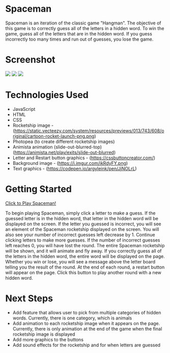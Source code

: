 # Spaceman
Spaceman is an iteration of the classic game "Hangman". The objective of this game is to correctly guess all of the letters in a hidden word. To win the game, guess all of the letters that are in the hidden word. If you guess incorrectly too many times and run out of guesses, you lose the game.

# Screenshot

<img src="https://i.imgur.com/0jTMFkN.png">
<img src="https://i.imgur.com/3mz8cXu.png">
<img src="https://i.imgur.com/9USg8x2.png">

# Technologies Used

- JavaScript
- HTML
- CSS
- Rocketship image - (https://static.vecteezy.com/system/resources/previews/013/743/608/original/cartoon-rocket-launch-png.png)
- Photopea (to create different rocketship images)
- Animista animation (slide-out-blurred-top) (https://animista.net/play/exits/slide-out-blurred)
- Letter and Restart button graphics - (https://cssbuttoncreator.com/)
- Background image - (https://i.imgur.com/ikRdyFY.png)
- Text graphics - (https://codepen.io/argyleink/pen/JjNOLrL)

# Getting Started

[Click to Play Spaceman!](https://mbalzano19.github.io/Spaceman/)

To begin playing Spaceman, simply click a letter to make a guess. If the guessed letter is in the hidden word, that letter in the hidden word will be displayed on the screen. If the letter you guessed is incorrect, you will see an element of the Spaceman rocketship displayed on the screen. You will also see your number of incorrect guesses left decrease by 1. Continue clicking letters to make more guesses. If the number of incorrect guesses left reaches 0, you will have lost the round. The entire Spaceman rocketship will be shown, and it will animate and fly away. If you correctly guess all of the letters in the hidden word, the entire word will be displayed on the page. Whether you win or lose, you will see a message above the letter board telling you the result of the round. At the end of each round, a restart button will appear on the page. Click this button to play another round with a new hidden word.

# Next Steps

- Add feature that allows user to pick from multiple categories of hidden words. Currently, there is one category, which is animals
- Add animation to each rocketship image when it appears on the page. Currently, there is only animation at the end of the game when the final rocketship image is displayed
- Add more graphics to the buttons
- Add sound effects for the rocketship and for when letters are guessed